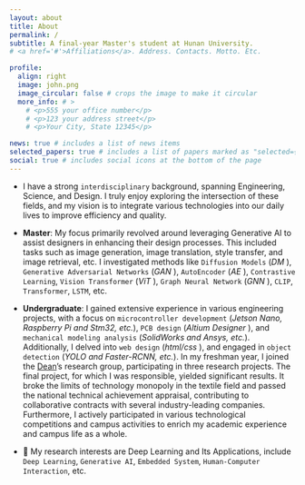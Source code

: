 ```yaml
---
layout: about
title: About
permalink: /
subtitle: A final-year Master's student at Hunan University.
# <a href='#'>Affiliations</a>. Address. Contacts. Motto. Etc.

profile:
  align: right
  image: john.png
  image_circular: false # crops the image to make it circular
  more_info: # >
    # <p>555 your office number</p>
    # <p>123 your address street</p>
    # <p>Your City, State 12345</p>

news: true # includes a list of news items
selected_papers: true # includes a list of papers marked as "selected={true}"
social: true # includes social icons at the bottom of the page
---
```



- I have a strong `interdisciplinary` background, spanning Engineering, Science, and Design. I truly enjoy exploring the intersection of these fields, and my vision is to integrate various technologies into our daily lives to improve efficiency and quality.

- <b>Master</b>: My focus primarily revolved around leveraging Generative AI to assist designers in enhancing their design processes. This included tasks such as image generation, image translation, style transfer, and image retrieval, etc. I investigated methods like `Diffusion Models` (*DM* ), `Generative Adversarial Networks` (*GAN* ), `AutoEncoder` (*AE* ), `Contrastive Learning`, `Vision Transformer` (*ViT* ), `Graph Neural Network` (*GNN* ), `CLIP`, `Transformer`, `LSTM`, etc.

- <b>Undergraduate</b>: I gained extensive experience in various engineering projects, with a focus on `microcontroller development` (*Jetson Nano, Raspberry Pi and Stm32, etc.*), `PCB design` (*Altium Designer* ), and `mechanical modeling analysis` (*SolidWorks and Ansys, etc.*). Additionally, I delved into `web design` (*html/css* ), and engaged in `object detection` (*YOLO and Faster-RCNN, etc.*). In my freshman year, I joined the [Dean](https://iai.dhu.edu.cn/2021/0525/c20255a281050/page.htm)’s research group, participating in three research projects. The final project, for which I was responsible, yielded significant results. It broke the limits of technology monopoly in the textile field and passed the national technical achievement appraisal, contributing to collaborative contracts with several industry-leading companies. Furthermore, I actively participated in various technological competitions and campus activities to enrich my academic experience and campus life as a whole.

- 🔭 My research interests are Deep Learning and Its Applications, include `Deep Learning`, `Generative AI`, `Embedded System`, `Human-Computer Interaction`, etc.
